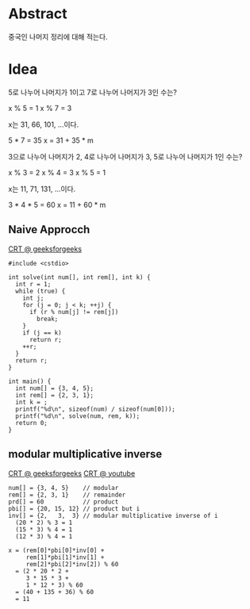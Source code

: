 # Abstract

중국인 나머지 정리에 대해 적는다.

# Idea

5로 나누어 나머지가 1이고 7로 나누어 나머지가 3인 수는?

x % 5 = 1
x % 7 = 3

x는 31, 66, 101, ...이다.

5 * 7 = 35
x = 31 + 35 * m

3으로 나누어 나머지가 2, 4로 나누어 나머지가 3, 5로 나누어 나머지가 1인 수는?

x % 3 = 2
x % 4 = 3
x % 5 = 1

x는 11, 71, 131, ...이다.

3 * 4 * 5 = 60
x = 11 + 60 * m

## Naive Approcch 

[CRT @ geeksforgeeks](http://www.geeksforgeeks.org/chinese-remainder-theorem-set-1-introduction/)

```
#include <cstdio>

int solve(int num[], int rem[], int k) {
  int r = 1;
  while (true) {
    int j;
    for (j = 0; j < k; ++j) {
      if (r % num[j] != rem[j])
        break;
    }
    if (j == k)
      return r;
    ++r;
  }
  return r;
}

int main() {
  int num[] = {3, 4, 5};
  int rem[] = {2, 3, 1};
  int k = ;
  printf("%d\n", sizeof(num) / sizeof(num[0]));
  printf("%d\n", solve(num, rem, k));
  return 0;
}
```

## modular multiplicative inverse

[CRT @ geeksforgeeks](http://www.geeksforgeeks.org/chinese-remainder-theorem-set-2-implementation/)
[CRT @ youtube](https://www.youtube.com/watch?v=ru7mWZJlRQg)

```
num[] = {3, 4, 5}    // modular
rem[] = {2, 3, 1}    // remainder
prd[] = 60           // product
pbi[] = {20, 15, 12} // product but i
inv[] = {2,   3,  3} // modular multiplicative inverse of i
  (20 * 2) % 3 = 1
  (15 * 3) % 4 = 1
  (12 * 3) % 4 = 1
  
x = (rem[0]*pbi[0]*inv[0] +
     rem[1]*pbi[1]*inv[1] +
     rem[2]*pbi[2]*inv[2]) % 60
  = (2 * 20 * 2 +
     3 * 15 * 3 +
     1 * 12 * 3) % 60
  = (40 + 135 + 36) % 60
  = 11
```

